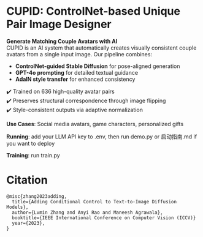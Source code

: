 # CUPID: ControlNet-based Unique Pair Image Designer
**Generate Matching Couple Avatars with AI**  
CUPID is an AI system that automatically creates visually consistent couple avatars from a single input image. Our pipeline combines:
- **ControlNet-guided Stable Diffusion** for pose-aligned generation  
- **GPT-4o prompting** for detailed textual guidance  
- **AdaIN style transfer** for enhanced consistency  

✔️ Trained on 636 high-quality avatar pairs  
✔️ Preserves structural correspondence through image flipping  
✔️ Style-consistent outputs via adaptive normalization  


**Use Cases**: Social media avatars, game characters, personalized gifts  

**Running**: add your LLM API key to .env, then run demo.py or 启动指南.md if you want to deploy

**Training**: run train.py

# Citation

    @misc{zhang2023adding,
      title={Adding Conditional Control to Text-to-Image Diffusion Models}, 
      author={Lvmin Zhang and Anyi Rao and Maneesh Agrawala},
      booktitle={IEEE International Conference on Computer Vision (ICCV)}
      year={2023},
    }
